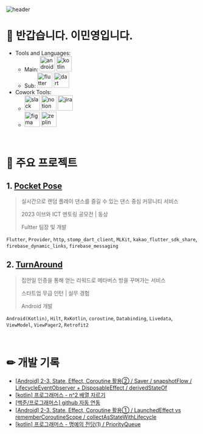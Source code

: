 ![header](https://capsule-render.vercel.app/api?type=venom&color=auto&height=300&section=header&text=MinYoung%20Lee&fontSize=90&animation=fadeIn)

# 👋 반갑습니다. 이민영입니다.
  - Tools and Languages:
    - Main: <img src="https://developer.android.com/static/images/brand/android-head_3D.png" alt="android" height="40"/> <img src="https://www.vectorlogo.zone/logos/kotlinlang/kotlinlang-icon.svg" alt="kotlin" width="40" height="40"/>
    - Sub: <img src="https://www.vectorlogo.zone/logos/flutterio/flutterio-icon.svg" alt="flutter" width="40" height="40"/> <img src="https://www.vectorlogo.zone/logos/dartlang/dartlang-icon.svg" alt="dart" width="40" height="40"/> 
  - Cowork Tools:
    - <img src="https://cdn4.iconfinder.com/data/icons/logos-and-brands/512/306_Slack_logo-512.png" alt="slack" height="40"/> <img src="https://upload.wikimedia.org/wikipedia/commons/thumb/e/e9/Notion-logo.svg/2048px-Notion-logo.svg.png" alt="notion" height="40"/> <img src="https://static-00.iconduck.com/assets.00/jira-icon-1024x1024-96tmi3hq.png" alt="jira" height="40"/>
    - <img src="https://upload.wikimedia.org/wikipedia/commons/thumb/3/33/Figma-logo.svg/1365px-Figma-logo.svg.png" alt="figma" height="40"> <img src="https://static-00.iconduck.com/assets.00/zeplin-icon-1024x818-3o36h3nv.png" alt="zeplin" height="40">

<br>

# 🌟 주요 프로젝트
## 1. [Pocket Pose](https://github.com/minWachya/hatch-flutter-app-2023)
> 실시간으로 랜덤 플레이 댄스를 즐길 수 있는 댄스 중심 커뮤니티 서비스
> 
> 2023 이브와 ICT 멘토링 공모전 | 동상
>
> Fultter 팀장 및 개발

`Flutter`, `Provider`, `http`, `stomp_dart_client`, `MLKit`, `kakao_flutter_sdk_share`, `firebase_dynamic_links`,  `firebase_messaging`

## 2. [TurnAround](https://github.com/Toursix206/turnaround-aos)
> 집안일 인증을 통해 얻는 리워드로 메타버스 방을 꾸며가는 서비스
>
> 스타트업 무급 인턴 | 실무 경험
>
> Android 개발

`Android(Kotlin)`, `Hilt`, `RxKotlin`, `coroutine`, `Databinding`, `Livedata`, `ViewModel`, `ViewPager2`, `Retrofit2`

<br>

# ✏ 개발 기록
<!-- BLOG-POST-LIST:START -->
- [[Android] 2-3. State, Effect, Coroutine 활용② / Saver / snapshotFlow / LifecycleEventObserver + DisposableEffect / derivedStateOf](https://min-wachya.tistory.com/271)
- [[kotlin] 프로그래머스 - n^2 배열 자르기](https://min-wachya.tistory.com/270)
- [[백준/프로그래머스] github 자동 연동](https://min-wachya.tistory.com/269)
- [[Android] 2-3. State, Effect, Coroutine 활용① / LaunchedEffect vs rememberCoroutineScope / collectAsStateWithLifecycle](https://min-wachya.tistory.com/268)
- [[kotlin] 프로그래머스 - 명예의 전당&lpar;1&rpar; / PriorityQueue](https://min-wachya.tistory.com/267)
<!-- BLOG-POST-LIST:END -->
